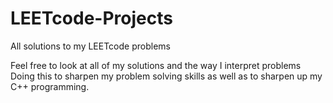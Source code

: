 # LEETcode-Projects
All solutions to my LEETcode problems

Feel free to look at all of my solutions and the way I interpret problems
Doing this to sharpen my problem solving skills as well as to sharpen up my C++ programming.
